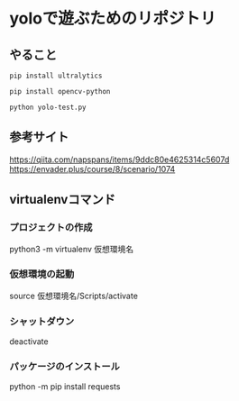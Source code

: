 # yoloで遊ぶためのリポジトリ

## やること
`pip install ultralytics`

`pip install opencv-python`

`python yolo-test.py`

## 参考サイト
https://qiita.com/napspans/items/9ddc80e4625314c5607d
https://envader.plus/course/8/scenario/1074

## virtualenvコマンド
### プロジェクトの作成
python3 -m virtualenv 仮想環境名
### 仮想環境の起動
source 仮想環境名/Scripts/activate
### シャットダウン
deactivate 
### パッケージのインストール
python -m pip install requests
